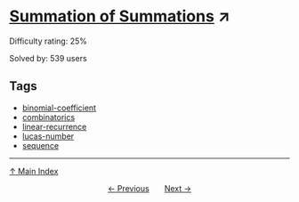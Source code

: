 # [Summation of Summations](https://projecteuler.net/problem=739) ↗️

Difficulty rating: 25%

Solved by: 539 users
## Tags

- [binomial-coefficient](../tags/binomial-coefficient.md)
- [combinatorics](../tags/combinatorics.md)
- [linear-recurrence](../tags/linear-recurrence.md)
- [lucas-number](../tags/lucas-number.md)
- [sequence](../tags/sequence.md)



---

[↑ Main Index](../README.md)


<div align=center><a href='738.md'>← Previous</a> &nbsp;&nbsp; &nbsp;&nbsp;  <a href='740.md'>Next →</a></div>
